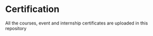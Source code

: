 # Certification
All the courses, event and internship certificates are uploaded in this repository 

